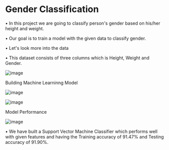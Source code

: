 # Gender Classification
  
•	In this project we are going to classify person's gender based on his/her height and weight.

•	Our goal is to train a model with the given data to classify gender.

•	Let's look more into the data

•	This dataset consists of three columns which is Height, Weight and Gender.


![image](https://user-images.githubusercontent.com/99115140/180104948-1a1461d8-b8c4-42cc-ab2b-8abd943da234.png)

Building Machine Learninng Model

![image](https://user-images.githubusercontent.com/99115140/180111366-79fc9d7c-1077-4cc5-aa49-aaf0e2027a1e.png)

![image](https://user-images.githubusercontent.com/99115140/180111390-885107a2-fb87-4d4e-81c4-e709ee26461a.png)


Model Performance

![image](https://user-images.githubusercontent.com/99115140/180111224-c7b13ca3-de10-40fe-a5a6-2c616d2415c9.png)


•	We have built a Support Vector Machine Classifier which performs well with given features and having the Training accuracy of 91.47% and Testing accuracy of 91.90%.
